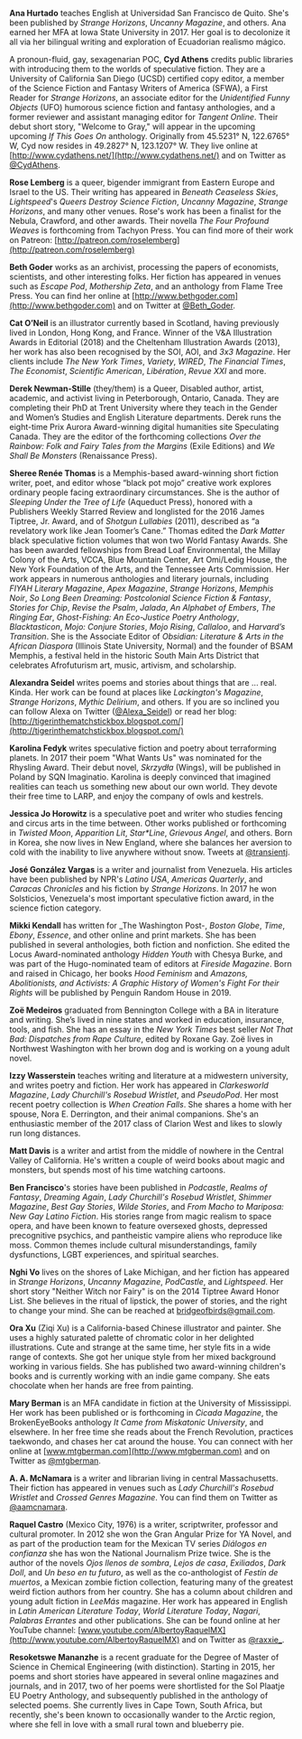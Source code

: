 **Ana Hurtado** teaches English at Universidad San Francisco de Quito. She's been published by _Strange Horizons_, _Uncanny Magazine_, and others. Ana earned her MFA at Iowa State University in 2017. Her goal is to decolonize it all via her bilingual writing and exploration of Ecuadorian realismo mágico.

A pronoun-fluid, gay, sexagenarian POC, **Cyd Athens** credits public libraries with introducing them to the worlds of speculative fiction. They are a University of California San Diego (UCSD) certified copy editor, a member of the Science Fiction and Fantasy Writers of America (SFWA), a First Reader for _Strange Horizons_, an associate editor for the _Unidentified Funny Objects_ (UFO) humorous science fiction and fantasy anthologies, and a former reviewer and assistant managing editor for _Tangent Online_. Their debut short story, "Welcome to Gray," will appear in the upcoming upcoming _If This Goes On_ anthology. Originally from 45.5231° N, 122.6765° W, Cyd now resides in 49.2827° N, 123.1207° W. They live online at [http://www.cydathens.net/](http://www.cydathens.net/) and on Twitter as [@CydAthens](https://www.twitter.com/CydAthens).

**Rose Lemberg** is a queer, bigender immigrant from Eastern Europe and Israel to the US. Their writing has appeared in _Beneath Ceaseless Skies_, _Lightspeed_'s _Queers Destroy Science Fiction_, _Uncanny Magazine_, _Strange Horizons_, and many other venues. Rose's work has been a finalist for the Nebula, Crawford, and other awards. Their novella _The Four Profound Weaves_ is forthcoming from Tachyon Press. You can find more of their work on Patreon: [http://patreon.com/roselemberg](http://patreon.com/roselemberg)

**Beth Goder** works as an archivist, processing the papers of economists, scientists, and other interesting folks. Her fiction has appeared in venues such as _Escape Pod_, _Mothership Zeta_, and an anthology from Flame Tree Press. You can find her online at [http://www.bethgoder.com](http://www.bethgoder.com) and on Twitter at [@Beth_Goder](https://www.twitter.com/Beth_Goder).

**Cat O’Neil** is an illustrator currently based in Scotland, having previously lived in London, Hong Kong, and France. Winner of the V&A Illustration Awards in Editorial (2018) and the Cheltenham Illustration Awards (2013), her work has also been recognised by the SOI, AOI, and _3x3 Magazine_. Her clients include _The New York Times_, _Variety_, _WIRED_, _The Financial Times_, _The Economist_, _Scientific American_, _Libération_, _Revue XXI_ and more.

**Derek Newman-Stille** (they/them) is a Queer, Disabled author, artist, academic, and activist living in Peterborough, Ontario, Canada. They are completing their PhD at Trent University where they teach in the Gender and Women’s Studies and English Literature departments. Derek runs the eight-time Prix Aurora Award-winning digital humanities site Speculating Canada. They are the editor of the forthcoming collections _Over the Rainbow: Folk and Fairy Tales from the Margins_ (Exile Editions) and _We Shall Be Monsters_ (Renaissance Press).   

**Sheree Renée Thomas** is a Memphis-based award-winning short fiction writer, poet, and editor whose “black pot mojo” creative work explores ordinary people facing extraordinary circumstances. She is the author of _Sleeping Under the Tree of Life_ (Aqueduct Press), honored with a Publishers Weekly Starred Review and longlisted for the 2016 James Tiptree, Jr. Award, and of _Shotgun Lullabies_ (2011), described as “a revelatory work like Jean Toomer’s Cane.” Thomas edited the _Dark Matter_ black speculative fiction volumes that won two World Fantasy Awards. She has been awarded fellowships from Bread Loaf Environmental, the Millay Colony of the Arts, VCCA, Blue Mountain Center, Art Omi/Ledig House, the New York Foundation of the Arts, and the Tennessee Arts Commission. Her work appears in numerous anthologies and literary journals, including _FIYAH Literary Magazine_, _Apex Magazine_, _Strange Horizons_, _Memphis Noir_, _So Long Been Dreaming: Postcolonial Science Fiction & Fantasy_, _Stories for Chip_, _Revise the Psalm_, _Jalada_, _An Alphabet of Embers_, _The Ringing Ear_, _Ghost-Fishing: An Eco-Justice Poetry Anthology_, _Blacktasticon_, _Mojo: Conjure Stories_, _Mojo Rising_, _Callaloo_, and _Harvard’s Transition_. She is the Associate Editor of _Obsidian: Literature & Arts in the African Diaspora_ (Illinois State University, Normal) and the founder of BSAM Memphis, a festival held in the historic South Main Arts District that celebrates Afrofuturism art, music, artivism, and scholarship.

**Alexandra Seidel** writes poems and stories about things that are ... real. Kinda. Her work can be found at places like _Lackington's Magazine_, _Strange Horizons_, _Mythic Delirium_, and others. If you are so inclined you can follow Alexa on Twitter ([@Alexa_Seidel](https://www.twitter.com/Alexa_Seidel)) or read her blog:
[http://tigerinthematchstickbox.blogspot.com/](http://tigerinthematchstickbox.blogspot.com/)

**Karolina Fedyk** writes speculative fiction and poetry about terraforming planets. In 2017 their poem "What Wants Us" was nominated for the Rhysling Award. Their debut novel, _Skrzydła_ (Wings), will be published in Poland by SQN Imaginatio. Karolina is deeply convinced that imagined realities can teach us something new about our own world. They devote their free time to LARP, and enjoy the company of owls and kestrels.

**Jessica Jo Horowitz** is a speculative poet and writer who studies fencing and circus arts in the time between. Other works published or forthcoming in _Twisted Moon_, _Apparition Lit_, _Star*Line_, _Grievous Angel_, and others. Born in Korea, she now lives in New England, where she balances her aversion to cold with the inability to live anywhere without snow. Tweets at [@transientj](https://www.twitter.com/transientj).

**José González Vargas** is a writer and journalist from Venezuela. His articles have been published by NPR's _Latino USA_, _Americas Quarterly_, and _Caracas Chronicles_ and his fiction by _Strange Horizons_. In 2017 he won Solsticios, Venezuela's most important speculative fiction award, in the science fiction category.

**Mikki Kendall** has written for _The Washington Post-, _Boston Globe_, _Time_, _Ebony_, _Essence_, and other online and print markets. She has been published in several anthologies, both fiction and nonfiction. She edited the Locus Award-nominated anthology _Hidden Youth_ with Chesya Burke, and was part of the Hugo-nominated team of editors at _Fireside Magazine_. Born and raised in Chicago, her books _Hood Feminism_ and _Amazons, Abolitionists, and Activists: A Graphic History of Women's Fight For their Rights_ will be published by Penguin Random House in 2019.  

**Zoë Medeiros** graduated from Bennington College with a BA in literature and writing. She’s lived in nine states and worked in education, insurance, tools, and fish. She has an essay in the _New York Times_ best seller _Not That Bad: Dispatches from Rape Culture_, edited by Roxane Gay. Zoë lives in Northwest Washington with her brown dog and is working on a young adult novel.

**Izzy Wasserstein** teaches writing and literature at a midwestern university, and writes poetry and fiction. Her work has appeared in _Clarkesworld Magazine_, _Lady Churchill's Rosebud Wristlet_, and _PseudoPod_. Her most recent poetry collection is _When Creation Falls_. She shares a home with her spouse, Nora E. Derrington, and their animal companions. She's an enthusiastic member of the 2017 class of Clarion West and likes to slowly run long distances.

**Matt Davis** is a writer and artist from the middle of nowhere in the Central Valley of California. He's written a couple of weird books about magic and monsters, but spends most of his time watching cartoons.

**Ben Francisco**'s stories have been published in _Podcastle_, _Realms of Fantasy_, _Dreaming Again_, _Lady Churchill's Rosebud Wristlet_, _Shimmer Magazine_, _Best Gay Stories_, _Wilde Stories_, and _From Macho to Mariposa: New Gay Latino Fiction_.
His stories range from magic realism to space opera, and have been known to feature oversexed ghosts, depressed precognitive psychics, and pantheistic vampire aliens who reproduce like moss. Common themes include cultural misunderstandings, family dysfunctions, LGBT experiences, and spiritual searches.

**Nghi Vo** lives on the shores of Lake Michigan, and her fiction has appeared in _Strange Horizons_, _Uncanny Magazine_, _PodCastle_, and _Lightspeed_. Her short story "Neither Witch nor Fairy" is on the 2014 Tiptree Award Honor List. She believes in the ritual of lipstick, the power of stories, and the right to change your mind. She can be reached at bridgeofbirds@gmail.com.

**Ora Xu** (Ziqi Xu) is a California-based Chinese illustrator and painter. She uses a highly saturated palette of chromatic color in her delighted illustrations. Cute and strange at the same time, her style fits in a wide range of contexts. She got her unique style from her mixed background working in various fields. She has published two award-winning children's books and is currently working with an indie game company. She eats chocolate when her hands are free from painting.

**Mary Berman** is an MFA candidate in fiction at the University of Mississippi. Her work has been published or is forthcoming in _Cicada Magazine_, the BrokenEyeBooks anthology _It Came from Miskatonic University_, and elsewhere. In her free time she reads about the French Revolution, practices taekwondo, and chases her cat around the house. You can connect with her online at [www.mtgberman.com](http://www.mtgberman.com) and on Twitter as [@mtgberman](https://www.twitter.com/mtgberman).

**A. A. McNamara** is a writer and librarian living in central Massachusetts. Their fiction has appeared in venues such as _Lady Churchill's Rosebud Wristlet_ and _Crossed Genres Magazine_. You can find them on Twitter as [@aamcnamara](https:///www.twitter.com/aamcnamara).

**Raquel Castro** (Mexico City, 1976) is a writer, scriptwriter, professor and cultural promoter. In 2012 she won the Gran Angular Prize for YA Novel, and as part of the production team for the Mexican TV series _Diálogos en confianza_ she has won the National Journalism Prize twice. She is the author of the novels _Ojos llenos de sombra_, _Lejos de casa_, _Exiliados_, _Dark Doll_, and _Un beso en tu futuro_, as well as the co-anthologist of _Festín de muertos_, a Mexican zombie fiction collection, featuring many of the greatest weird fiction authors from her country. She has a column about children and young adult fiction in _LeeMás_ magazine. Her work has appeared in English in _Latin American Literature Today_, _World Literature Today_, _Nagari_, _Palabras Errantes_ and other publications. She can be found online at her YouTube channel:  [www.youtube.com/AlbertoyRaquelMX](http://www.youtube.com/AlbertoyRaquelMX) and on Twitter as [@raxxie_](https://www.twitter.com/raxxie_).

**Resoketswe Mananzhe** is a recent graduate for the Degree of Master of Science in Chemical Engineering (with distinction). Starting in 2015, her poems and short stories have appeared in several online magazines and journals, and in 2017, two of her poems were shortlisted for the Sol Plaatje EU Poetry Anthology, and subsequently published in the anthology of selected poems. She currently lives in Cape Town, South Africa, but recently, she's been known to occasionally wander to the Arctic region, where she fell in love with a small rural town and blueberry pie.
